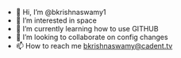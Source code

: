 - 👋 Hi, I’m @bkrishnaswamy1
- 👀 I’m interested in space
- 🌱 I’m currently learning how to use GITHUB
- 💞️ I’m looking to collaborate on config changes
- 📫 How to reach me bkrishnaswamy@cadent.tv

<!---
bkrishnaswamy1/bkrishnaswamy1 is a ✨ special ✨ repository because its `README.md` (this file) appears on your GitHub profile.
You can click the Preview link to take a look at your changes.
--->
